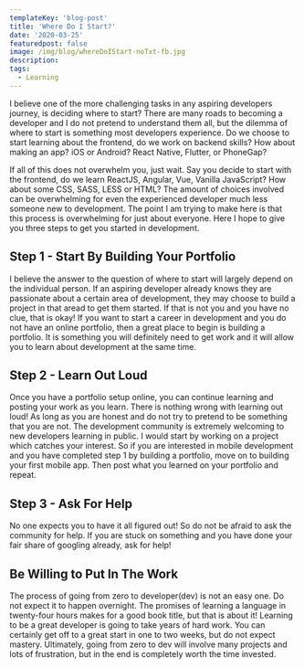 ```yaml
---
templateKey: 'blog-post'
title: 'Where Do I Start?'
date: '2020-03-25'
featuredpost: false
image: /img/blog/whereDoIStart-noTxt-fb.jpg
description:
tags:
  - Learning
---
```


I believe one of the more challenging tasks in any aspiring developers journey, is deciding where to start? There are many roads to becoming a developer and I do not pretend to understand them all, but the dilemma of where to start is something most developers experience. Do we choose to start learning about the frontend, do we work on backend skills? How about making an app? iOS or Android? React Native, Flutter, or PhoneGap?

If all of this does not overwhelm you, just wait. Say you decide to start with the frontend, do we learn ReactJS, Angular, Vue, Vanilla JavaScript? How about some CSS, SASS, LESS or HTML? The amount of choices involved can be overwhelming for even the experienced developer much less someone new to development. The point I am trying to make here is that this process is overwhelming for just about everyone. Here I hope to give you three steps to get you started in development.

## Step 1 - Start By Building Your Portfolio

I believe the answer to the question of where to start will largely depend on the individual person. If an aspiring developer already knows they are passionate about a certain area of development, they may choose to build a project in that aread to get them started. If that is not you and you have no clue, that is okay! If you want to start a career in development and you do not have an online portfolio, then a great place to begin is building a portfolio. It is something you will definitely need to get work and it will allow you to learn about development at the same time.

## Step 2 - Learn Out Loud

Once you have a portfolio setup online, you can continue learning and posting your work as you learn. There is nothing wrong with learning out loud! As long as you are honest and do not try to pretend to be something that you are not. The development community is extremely welcoming to new developers learning in public. I would start by working on a project which catches your interest. So if you are interested in mobile development and you have completed step 1 by building a portfolio, move on to building your first mobile app. Then post what you learned on your portfolio and repeat.

## Step 3 - Ask For Help

No one expects you to have it all figured out! So do not be afraid to ask the community for help. If you are stuck on something and you have done your fair share of googling already, ask for help!

## Be Willing to Put In The Work

The process of going from zero to developer(dev) is not an easy one. Do not expect it to happen overnight. The promises of learning a language in twenty-four hours makes for a good book title, but that is about it! Learning to be a great developer is going to take years of hard work. You can certainly get off to a great start in one to two weeks, but do not expect mastery. Ultimately, going from zero to dev will involve many projects and lots of frustration, but in the end is completely worth the time invested.
